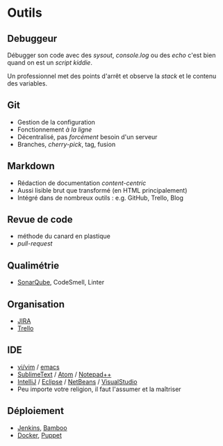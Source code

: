 # Outils


## Debuggeur


Débugger son code avec des *sysout*, *console.log* ou des *echo* c'est bien quand on est un *script kiddie*.


Un professionnel met des points d'arrêt et observe la *stack* et le contenu des variables.


## Git

* Gestion de la configuration
* Fonctionnement *à la ligne*
* Décentralisé, pas *forcément* besoin d'un serveur
* Branches, *cherry-pick*, tag, fusion


## Markdown

* Rédaction de documentation *content-centric*
* Aussi lisible brut que transformé (en HTML principalement)
* Intégré dans de nombreux outils : e.g. GitHub, Trello, Blog


## Revue de code

* méthode du canard en plastique
* *pull-request*


## Qualimétrie

* [SonarQube](http://www.sonarqube.org), CodeSmell, Linter


## Organisation

* [JIRA](https://www.atlassian.com/software/jira/)
* [Trello](https://trello.com)


## IDE

* [vi/vim](http://www.vim.org) / [emacs](https://www.gnu.org/software/emacs/)
* [SublimeText](http://www.sublimetext.com) / [Atom](https://atom.io) / [Notepad++](https://notepad-plus-plus.org/fr/)
* [IntelliJ](https://www.jetbrains.com/idea/) / [Eclipse](https://eclipse.org/) / [NetBeans](https://netbeans.org) / [VisualStudio](https://www.visualstudio.com)
* Peu importe votre religion, il faut l'assumer et la maîtriser


## Déploiement

* [Jenkins](https://jenkins-ci.org), [Bamboo](https://www.atlassian.com/software/bamboo/)
* [Docker](https://www.docker.com), [Puppet](https://puppetlabs.com)